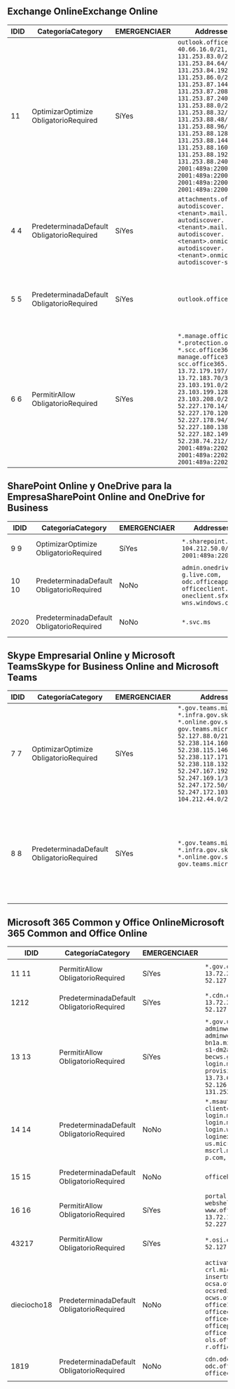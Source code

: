 <!--THIS FILE IS AUTOMATICALLY GENERATED. MANUAL CHANGES WILL BE OVERWRITTEN.-->
<!--Please contact the Office 365 Endpoints team with any questions.-->
<!--USGovGCCHigh endpoints version 2019053100-->
<!--File generated 2019-05-31 17:02:21.0661-->

## <a name="exchange-online"></a><span data-ttu-id="1a374-101">Exchange Online</span><span class="sxs-lookup"><span data-stu-id="1a374-101">Exchange Online</span></span>

<span data-ttu-id="1a374-102">ID</span><span class="sxs-lookup"><span data-stu-id="1a374-102">ID</span></span> | <span data-ttu-id="1a374-103">Categoría</span><span class="sxs-lookup"><span data-stu-id="1a374-103">Category</span></span> | <span data-ttu-id="1a374-104">EMERGENCIA</span><span class="sxs-lookup"><span data-stu-id="1a374-104">ER</span></span> | <span data-ttu-id="1a374-105">Addresses</span><span class="sxs-lookup"><span data-stu-id="1a374-105">Addresses</span></span> | <span data-ttu-id="1a374-106">Puertos</span><span class="sxs-lookup"><span data-stu-id="1a374-106">Ports</span></span>
-- | -------------------- | --- | ------------------------------------------------------------------------------------------------------------------------------------------------------------------------------------------------------------------------------------------------------------------------------------------------------------------------------------------------------------------------------------------------------------------------------------------------ | -------------------------------
<span data-ttu-id="1a374-107">1</span><span class="sxs-lookup"><span data-stu-id="1a374-107">1</span></span> | <span data-ttu-id="1a374-108">Optimizar</span><span class="sxs-lookup"><span data-stu-id="1a374-108">Optimize</span></span><BR><span data-ttu-id="1a374-109">Obligatorio</span><span class="sxs-lookup"><span data-stu-id="1a374-109">Required</span></span> | <span data-ttu-id="1a374-110">Sí</span><span class="sxs-lookup"><span data-stu-id="1a374-110">Yes</span></span> | `outlook.office365.us`<BR>`40.66.16.0/21, 131.253.83.0/26, 131.253.84.64/26, 131.253.84.192/26, 131.253.86.0/24, 131.253.87.144/28, 131.253.87.208/28, 131.253.87.240/28, 131.253.88.0/28, 131.253.88.32/28, 131.253.88.48/28, 131.253.88.96/28, 131.253.88.128/28, 131.253.88.144/28, 131.253.88.160/28, 131.253.88.192/28, 131.253.88.240/28, 2001:489a:2200:28::/62, 2001:489a:2200:3c::/62, 2001:489a:2200:44::/62, 2001:489a:2200:400::/56` | <span data-ttu-id="1a374-111">**TCP:** 443, 80</span><span class="sxs-lookup"><span data-stu-id="1a374-111">**TCP:** 443, 80</span></span>
<span data-ttu-id="1a374-112">4 </span><span class="sxs-lookup"><span data-stu-id="1a374-112">4</span></span> | <span data-ttu-id="1a374-113">Predeterminada</span><span class="sxs-lookup"><span data-stu-id="1a374-113">Default</span></span><BR><span data-ttu-id="1a374-114">Obligatorio</span><span class="sxs-lookup"><span data-stu-id="1a374-114">Required</span></span> | <span data-ttu-id="1a374-115">Sí</span><span class="sxs-lookup"><span data-stu-id="1a374-115">Yes</span></span> | `attachments.office365-net.us, autodiscover.<tenant>.mail.onmicrosoft.com, autodiscover.<tenant>.mail.onmicrosoft.us, autodiscover.<tenant>.onmicrosoft.com, autodiscover.<tenant>.onmicrosoft.us, autodiscover-s.office365.us` | <span data-ttu-id="1a374-116">**TCP:** 443, 80</span><span class="sxs-lookup"><span data-stu-id="1a374-116">**TCP:** 443, 80</span></span>
<span data-ttu-id="1a374-117">5 </span><span class="sxs-lookup"><span data-stu-id="1a374-117">5</span></span> | <span data-ttu-id="1a374-118">Predeterminada</span><span class="sxs-lookup"><span data-stu-id="1a374-118">Default</span></span><BR><span data-ttu-id="1a374-119">Obligatorio</span><span class="sxs-lookup"><span data-stu-id="1a374-119">Required</span></span> | <span data-ttu-id="1a374-120">Sí</span><span class="sxs-lookup"><span data-stu-id="1a374-120">Yes</span></span> | `outlook.office365.us` | <span data-ttu-id="1a374-121">**TCP:** 143, 25, 587, 993, 995</span><span class="sxs-lookup"><span data-stu-id="1a374-121">**TCP:** 143, 25, 587, 993, 995</span></span>
<span data-ttu-id="1a374-122">6 </span><span class="sxs-lookup"><span data-stu-id="1a374-122">6</span></span> | <span data-ttu-id="1a374-123">Permitir</span><span class="sxs-lookup"><span data-stu-id="1a374-123">Allow</span></span><BR><span data-ttu-id="1a374-124">Obligatorio</span><span class="sxs-lookup"><span data-stu-id="1a374-124">Required</span></span> | <span data-ttu-id="1a374-125">Sí</span><span class="sxs-lookup"><span data-stu-id="1a374-125">Yes</span></span> | `*.manage.office365.us, *.protection.office365.us, *.scc.office365.us, manage.office365.us, scc.office365.us`<BR>`13.72.179.197/32, 13.72.183.70/32, 23.103.191.0/24, 23.103.199.128/25, 23.103.208.0/22, 52.227.170.14/32, 52.227.170.120/32, 52.227.178.94/32, 52.227.180.138/32, 52.227.182.149/32, 52.238.74.212/32, 2001:489a:2202:4::/62, 2001:489a:2202:c::/62, 2001:489a:2202:2000::/63` | <span data-ttu-id="1a374-126">**TCP:** 25, 443</span><span class="sxs-lookup"><span data-stu-id="1a374-126">**TCP:** 25, 443</span></span>

## <a name="sharepoint-online-and-onedrive-for-business"></a><span data-ttu-id="1a374-127">SharePoint Online y OneDrive para la Empresa</span><span class="sxs-lookup"><span data-stu-id="1a374-127">SharePoint Online and OneDrive for Business</span></span>

<span data-ttu-id="1a374-128">ID</span><span class="sxs-lookup"><span data-stu-id="1a374-128">ID</span></span> | <span data-ttu-id="1a374-129">Categoría</span><span class="sxs-lookup"><span data-stu-id="1a374-129">Category</span></span> | <span data-ttu-id="1a374-130">EMERGENCIA</span><span class="sxs-lookup"><span data-stu-id="1a374-130">ER</span></span> | <span data-ttu-id="1a374-131">Addresses</span><span class="sxs-lookup"><span data-stu-id="1a374-131">Addresses</span></span> | <span data-ttu-id="1a374-132">Puertos</span><span class="sxs-lookup"><span data-stu-id="1a374-132">Ports</span></span>
-- | -------------------- | --- | ----------------------------------------------------------------------------------------------------------------------- | ----------------
<span data-ttu-id="1a374-133">9 </span><span class="sxs-lookup"><span data-stu-id="1a374-133">9</span></span> | <span data-ttu-id="1a374-134">Optimizar</span><span class="sxs-lookup"><span data-stu-id="1a374-134">Optimize</span></span><BR><span data-ttu-id="1a374-135">Obligatorio</span><span class="sxs-lookup"><span data-stu-id="1a374-135">Required</span></span> | <span data-ttu-id="1a374-136">Sí</span><span class="sxs-lookup"><span data-stu-id="1a374-136">Yes</span></span> | `*.sharepoint.us`<BR>`104.212.50.0/23, 2001:489a:2204:2::/63` | <span data-ttu-id="1a374-137">**TCP:** 443, 80</span><span class="sxs-lookup"><span data-stu-id="1a374-137">**TCP:** 443, 80</span></span>
<span data-ttu-id="1a374-138">10 </span><span class="sxs-lookup"><span data-stu-id="1a374-138">10</span></span> | <span data-ttu-id="1a374-139">Predeterminada</span><span class="sxs-lookup"><span data-stu-id="1a374-139">Default</span></span><BR><span data-ttu-id="1a374-140">Obligatorio</span><span class="sxs-lookup"><span data-stu-id="1a374-140">Required</span></span> | <span data-ttu-id="1a374-141">No</span><span class="sxs-lookup"><span data-stu-id="1a374-141">No</span></span> | `admin.onedrive.us, g.live.com, odc.officeapps.live.com, officeclient.microsoft.com, oneclient.sfx.ms, wns.windows.com` | <span data-ttu-id="1a374-142">**TCP:** 443, 80</span><span class="sxs-lookup"><span data-stu-id="1a374-142">**TCP:** 443, 80</span></span>
<span data-ttu-id="1a374-143">20</span><span class="sxs-lookup"><span data-stu-id="1a374-143">20</span></span> | <span data-ttu-id="1a374-144">Predeterminada</span><span class="sxs-lookup"><span data-stu-id="1a374-144">Default</span></span><BR><span data-ttu-id="1a374-145">Obligatorio</span><span class="sxs-lookup"><span data-stu-id="1a374-145">Required</span></span> | <span data-ttu-id="1a374-146">No</span><span class="sxs-lookup"><span data-stu-id="1a374-146">No</span></span> | `*.svc.ms` | <span data-ttu-id="1a374-147">**TCP:** 443, 80</span><span class="sxs-lookup"><span data-stu-id="1a374-147">**TCP:** 443, 80</span></span>

## <a name="skype-for-business-online-and-microsoft-teams"></a><span data-ttu-id="1a374-148">Skype Empresarial Online y Microsoft Teams</span><span class="sxs-lookup"><span data-stu-id="1a374-148">Skype for Business Online and Microsoft Teams</span></span>

<span data-ttu-id="1a374-149">ID</span><span class="sxs-lookup"><span data-stu-id="1a374-149">ID</span></span> | <span data-ttu-id="1a374-150">Categoría</span><span class="sxs-lookup"><span data-stu-id="1a374-150">Category</span></span> | <span data-ttu-id="1a374-151">EMERGENCIA</span><span class="sxs-lookup"><span data-stu-id="1a374-151">ER</span></span> | <span data-ttu-id="1a374-152">Addresses</span><span class="sxs-lookup"><span data-stu-id="1a374-152">Addresses</span></span> | <span data-ttu-id="1a374-153">Puertos</span><span class="sxs-lookup"><span data-stu-id="1a374-153">Ports</span></span>
-- | -------------------- | --- | --------------------------------------------------------------------------------------------------------------------------------------------------------------------------------------------------------------------------------------------------------------------------------------------------------------------------------- | --------------------------------------------------
<span data-ttu-id="1a374-154">7 </span><span class="sxs-lookup"><span data-stu-id="1a374-154">7</span></span> | <span data-ttu-id="1a374-155">Optimizar</span><span class="sxs-lookup"><span data-stu-id="1a374-155">Optimize</span></span><BR><span data-ttu-id="1a374-156">Obligatorio</span><span class="sxs-lookup"><span data-stu-id="1a374-156">Required</span></span> | <span data-ttu-id="1a374-157">Sí</span><span class="sxs-lookup"><span data-stu-id="1a374-157">Yes</span></span> | `*.gov.teams.microsoft.us, *.infra.gov.skypeforbusiness.us, *.online.gov.skypeforbusiness.us, gov.teams.microsoft.us`<BR>`52.127.88.0/21, 52.238.114.160/32, 52.238.115.146/32, 52.238.117.171/32, 52.238.118.132/32, 52.247.167.192/32, 52.247.169.1/32, 52.247.172.50/32, 52.247.172.103/32, 104.212.44.0/22, 195.134.228.0/22` | <span data-ttu-id="1a374-158">**TCP:** 443, 80</span><span class="sxs-lookup"><span data-stu-id="1a374-158">**TCP:** 443, 80</span></span><BR><span data-ttu-id="1a374-159">**UDP:** 3478</span><span class="sxs-lookup"><span data-stu-id="1a374-159">**UDP:** 3478</span></span>
<span data-ttu-id="1a374-160">8 </span><span class="sxs-lookup"><span data-stu-id="1a374-160">8</span></span> | <span data-ttu-id="1a374-161">Predeterminada</span><span class="sxs-lookup"><span data-stu-id="1a374-161">Default</span></span><BR><span data-ttu-id="1a374-162">Obligatorio</span><span class="sxs-lookup"><span data-stu-id="1a374-162">Required</span></span> | <span data-ttu-id="1a374-163">Sí</span><span class="sxs-lookup"><span data-stu-id="1a374-163">Yes</span></span> | `*.gov.teams.microsoft.us, *.infra.gov.skypeforbusiness.us, *.online.gov.skypeforbusiness.us, gov.teams.microsoft.us` | <span data-ttu-id="1a374-164">**TCP:** 5061, 50000-59999</span><span class="sxs-lookup"><span data-stu-id="1a374-164">**TCP:** 5061, 50000-59999</span></span><BR><span data-ttu-id="1a374-165">**UDP:** 50000-59999</span><span class="sxs-lookup"><span data-stu-id="1a374-165">**UDP:** 50000-59999</span></span>

## <a name="microsoft-365-common-and-office-online"></a><span data-ttu-id="1a374-166">Microsoft 365 Common y Office Online</span><span class="sxs-lookup"><span data-stu-id="1a374-166">Microsoft 365 Common and Office Online</span></span>

<span data-ttu-id="1a374-167">ID</span><span class="sxs-lookup"><span data-stu-id="1a374-167">ID</span></span> | <span data-ttu-id="1a374-168">Categoría</span><span class="sxs-lookup"><span data-stu-id="1a374-168">Category</span></span> | <span data-ttu-id="1a374-169">EMERGENCIA</span><span class="sxs-lookup"><span data-stu-id="1a374-169">ER</span></span> | <span data-ttu-id="1a374-170">Addresses</span><span class="sxs-lookup"><span data-stu-id="1a374-170">Addresses</span></span> | <span data-ttu-id="1a374-171">Puertos</span><span class="sxs-lookup"><span data-stu-id="1a374-171">Ports</span></span>
-- | ------------------- | --- | ---------------------------------------------------------------------------------------------------------------------------------------------------------------------------------------------------------------------------------------------------------------------------------------------------------------------------------------------------------------------------------------------- | ----------------
<span data-ttu-id="1a374-172">11 </span><span class="sxs-lookup"><span data-stu-id="1a374-172">11</span></span> | <span data-ttu-id="1a374-173">Permitir</span><span class="sxs-lookup"><span data-stu-id="1a374-173">Allow</span></span><BR><span data-ttu-id="1a374-174">Obligatorio</span><span class="sxs-lookup"><span data-stu-id="1a374-174">Required</span></span> | <span data-ttu-id="1a374-175">Sí</span><span class="sxs-lookup"><span data-stu-id="1a374-175">Yes</span></span> | `*.gov.online.office365.us`<BR>`13.72.20.247/32, 13.72.185.126/32, 52.127.82.0/23` | <span data-ttu-id="1a374-176">**TCP:** 443</span><span class="sxs-lookup"><span data-stu-id="1a374-176">**TCP:** 443</span></span>
<span data-ttu-id="1a374-177">12</span><span class="sxs-lookup"><span data-stu-id="1a374-177">12</span></span> | <span data-ttu-id="1a374-178">Predeterminada</span><span class="sxs-lookup"><span data-stu-id="1a374-178">Default</span></span><BR><span data-ttu-id="1a374-179">Obligatorio</span><span class="sxs-lookup"><span data-stu-id="1a374-179">Required</span></span> | <span data-ttu-id="1a374-180">Sí</span><span class="sxs-lookup"><span data-stu-id="1a374-180">Yes</span></span> | `*.cdn.office365.us`<BR>`13.72.20.247/32, 13.72.185.126/32, 52.127.82.0/23` | <span data-ttu-id="1a374-181">**TCP:** 443</span><span class="sxs-lookup"><span data-stu-id="1a374-181">**TCP:** 443</span></span>
<span data-ttu-id="1a374-182">13 </span><span class="sxs-lookup"><span data-stu-id="1a374-182">13</span></span> | <span data-ttu-id="1a374-183">Permitir</span><span class="sxs-lookup"><span data-stu-id="1a374-183">Allow</span></span><BR><span data-ttu-id="1a374-184">Obligatorio</span><span class="sxs-lookup"><span data-stu-id="1a374-184">Required</span></span> | <span data-ttu-id="1a374-185">Sí</span><span class="sxs-lookup"><span data-stu-id="1a374-185">Yes</span></span> | `*.gov.us.microsoftonline.com, adminwebservice.gov.us.microsoftonline.com, adminwebservice-s1-bn1a.microsoftonline.com, adminwebservice-s1-dm2a.microsoftonline.com, becws.gov.us.microsoftonline.com, login.microsoftonline.us, provisioningapi.gov.us.microsoftonline.com`<BR>`13.73.64.64/26, 13.73.208.128/25, 52.126.194.0/23, 52.244.120.128/25, 131.253.120.0/24` | <span data-ttu-id="1a374-186">**TCP:** 443</span><span class="sxs-lookup"><span data-stu-id="1a374-186">**TCP:** 443</span></span>
<span data-ttu-id="1a374-187">14 </span><span class="sxs-lookup"><span data-stu-id="1a374-187">14</span></span> | <span data-ttu-id="1a374-188">Predeterminada</span><span class="sxs-lookup"><span data-stu-id="1a374-188">Default</span></span><BR><span data-ttu-id="1a374-189">Obligatorio</span><span class="sxs-lookup"><span data-stu-id="1a374-189">Required</span></span> | <span data-ttu-id="1a374-190">No</span><span class="sxs-lookup"><span data-stu-id="1a374-190">No</span></span> | `*.msauth.net, *.msftauth.net, clientconfig.microsoftonline-p.net, login.microsoftonline.com, login.microsoftonline-p.com, login.windows.net, loginex.microsoftonline.com, login-us.microsoftonline.com, mscrl.microsoft.com, nexus.microsoftonline-p.com, secure.aadcdn.microsoftonline-p.com` | <span data-ttu-id="1a374-191">**TCP:** 443</span><span class="sxs-lookup"><span data-stu-id="1a374-191">**TCP:** 443</span></span>
<span data-ttu-id="1a374-192">15 </span><span class="sxs-lookup"><span data-stu-id="1a374-192">15</span></span> | <span data-ttu-id="1a374-193">Predeterminada</span><span class="sxs-lookup"><span data-stu-id="1a374-193">Default</span></span><BR><span data-ttu-id="1a374-194">Obligatorio</span><span class="sxs-lookup"><span data-stu-id="1a374-194">Required</span></span> | <span data-ttu-id="1a374-195">No</span><span class="sxs-lookup"><span data-stu-id="1a374-195">No</span></span> | `officehome.msocdn.us, prod.msocdn.us` | <span data-ttu-id="1a374-196">**TCP:** 443, 80</span><span class="sxs-lookup"><span data-stu-id="1a374-196">**TCP:** 443, 80</span></span>
<span data-ttu-id="1a374-197">16 </span><span class="sxs-lookup"><span data-stu-id="1a374-197">16</span></span> | <span data-ttu-id="1a374-198">Permitir</span><span class="sxs-lookup"><span data-stu-id="1a374-198">Allow</span></span><BR><span data-ttu-id="1a374-199">Obligatorio</span><span class="sxs-lookup"><span data-stu-id="1a374-199">Required</span></span> | <span data-ttu-id="1a374-200">Sí</span><span class="sxs-lookup"><span data-stu-id="1a374-200">Yes</span></span> | `portal.office365.us, webshell.suite.office365.us, www.office365.us`<BR>`13.72.179.48/32, 13.72.188.8/32, 52.227.167.206/32, 52.227.170.242/32` | <span data-ttu-id="1a374-201">**TCP:** 443, 80</span><span class="sxs-lookup"><span data-stu-id="1a374-201">**TCP:** 443, 80</span></span>
<span data-ttu-id="1a374-202">432</span><span class="sxs-lookup"><span data-stu-id="1a374-202">17</span></span> | <span data-ttu-id="1a374-203">Permitir</span><span class="sxs-lookup"><span data-stu-id="1a374-203">Allow</span></span><BR><span data-ttu-id="1a374-204">Obligatorio</span><span class="sxs-lookup"><span data-stu-id="1a374-204">Required</span></span> | <span data-ttu-id="1a374-205">Sí</span><span class="sxs-lookup"><span data-stu-id="1a374-205">Yes</span></span> | `*.osi.office365.us`<BR>`52.127.240.0/20` | <span data-ttu-id="1a374-206">**TCP:** 443</span><span class="sxs-lookup"><span data-stu-id="1a374-206">**TCP:** 443</span></span>
<span data-ttu-id="1a374-207">dieciocho</span><span class="sxs-lookup"><span data-stu-id="1a374-207">18</span></span> | <span data-ttu-id="1a374-208">Predeterminada</span><span class="sxs-lookup"><span data-stu-id="1a374-208">Default</span></span><BR><span data-ttu-id="1a374-209">Obligatorio</span><span class="sxs-lookup"><span data-stu-id="1a374-209">Required</span></span> | <span data-ttu-id="1a374-210">No</span><span class="sxs-lookup"><span data-stu-id="1a374-210">No</span></span> | `activation.sls.microsoft.com, crl.microsoft.com, go.microsoft.com, insertmedia.bing.office.net, ocsa.officeapps.live.com, ocsredir.officeapps.live.com, ocws.officeapps.live.com, office15client.microsoft.com, officecdn.microsoft.com, officecdn.microsoft.com.edgesuite.net, officepreviewredir.microsoft.com, officeredir.microsoft.com, ols.officeapps.live.com, r.office.microsoft.com` | <span data-ttu-id="1a374-211">**TCP:** 443, 80</span><span class="sxs-lookup"><span data-stu-id="1a374-211">**TCP:** 443, 80</span></span>
<span data-ttu-id="1a374-212">18</span><span class="sxs-lookup"><span data-stu-id="1a374-212">19</span></span> | <span data-ttu-id="1a374-213">Predeterminada</span><span class="sxs-lookup"><span data-stu-id="1a374-213">Default</span></span><BR><span data-ttu-id="1a374-214">Obligatorio</span><span class="sxs-lookup"><span data-stu-id="1a374-214">Required</span></span> | <span data-ttu-id="1a374-215">No</span><span class="sxs-lookup"><span data-stu-id="1a374-215">No</span></span> | `cdn.odc.officeapps.live.com, odc.officeapps.live.com, officeclient.microsoft.com` | <span data-ttu-id="1a374-216">**TCP:** 443, 80</span><span class="sxs-lookup"><span data-stu-id="1a374-216">**TCP:** 443, 80</span></span>
